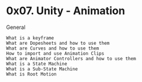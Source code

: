 # 0x07. Unity - Animation  

General

    What is a keyframe
    What are Dopesheets and how to use them
    What are Curves and how to use them
    How to import and use Animation Clips
    What are Animator Controllers and how to use them
    What is a State Machine
    What is a Sub-State Machine
    What is Root Motion
